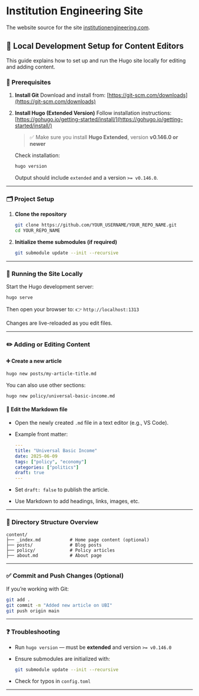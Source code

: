 # Institution Engineering Site

The website source for the site [institutionengineering.com](institutionengineering.com).

## 🧪 Local Development Setup for Content Editors

This guide explains how to set up and run the Hugo site locally for editing and adding content.

### 🔧 Prerequisites

1. **Install Git**
   Download and install from: [https://git-scm.com/downloads](https://git-scm.com/downloads)

2. **Install Hugo (Extended Version)**
   Follow installation instructions: [https://gohugo.io/getting-started/install/](https://gohugo.io/getting-started/install/)

   > ✅ Make sure you install **Hugo Extended**, version **v0.146.0 or newer**

   Check installation:

   ```bash
   hugo version
   ```

   Output should include `extended` and a version `>= v0.146.0`.

---

### 🗂️ Project Setup

1. **Clone the repository**

   ```bash
   git clone https://github.com/YOUR_USERNAME/YOUR_REPO_NAME.git
   cd YOUR_REPO_NAME
   ```

2. **Initialize theme submodules (if required)**

   ```bash
   git submodule update --init --recursive
   ```

---

### 🚀 Running the Site Locally

Start the Hugo development server:

```bash
hugo serve
```

Then open your browser to:
👉 `http://localhost:1313`

Changes are live-reloaded as you edit files.

---

### ✏️ Adding or Editing Content

#### ➕ Create a new article

```bash
hugo new posts/my-article-title.md
```

You can also use other sections:

```bash
hugo new policy/universal-basic-income.md
```

#### 📝 Edit the Markdown file

* Open the newly created `.md` file in a text editor (e.g., VS Code).
* Example front matter:

  ```yaml
  ---
  title: "Universal Basic Income"
  date: 2025-06-09
  tags: ["policy", "economy"]
  categories: ["politics"]
  draft: true
  ---
  ```
* Set `draft: false` to publish the article.
* Use Markdown to add headings, links, images, etc.

---

### 📂 Directory Structure Overview

```
content/
├── _index.md           # Home page content (optional)
├── posts/              # Blog posts
├── policy/             # Policy articles
├── about.md            # About page
```

---

### ✅ Commit and Push Changes (Optional)

If you’re working with Git:

```bash
git add .
git commit -m "Added new article on UBI"
git push origin main
```

---

### ❓ Troubleshooting

* Run `hugo version` — must be **extended** and version `>= v0.146.0`
* Ensure submodules are initialized with:

  ```bash
  git submodule update --init --recursive
  ```
* Check for typos in `config.toml`

---
